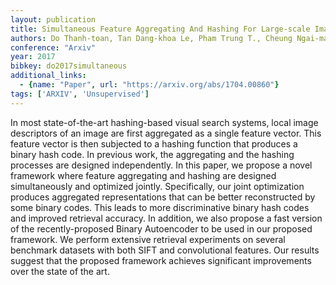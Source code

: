 ```yaml
---
layout: publication
title: Simultaneous Feature Aggregating And Hashing For Large-scale Image Search
authors: Do Thanh-toan, Tan Dang-khoa Le, Pham Trung T., Cheung Ngai-man
conference: "Arxiv"
year: 2017
bibkey: do2017simultaneous
additional_links:
  - {name: "Paper", url: "https://arxiv.org/abs/1704.00860"}
tags: ['ARXIV', 'Unsupervised']
---
```

<p>In most state-of-the-art hashing-based visual search systems, local
image descriptors of an image are first aggregated as a single feature
vector. This feature vector is then subjected to a hashing function that
produces a binary hash code. In previous work, the aggregating and the
hashing processes are designed independently. In this paper, we propose
a novel framework where feature aggregating and hashing are designed
simultaneously and optimized jointly. Specifically, our joint
optimization produces aggregated representations that can be better
reconstructed by some binary codes. This leads to more discriminative
binary hash codes and improved retrieval accuracy. In addition, we also
propose a fast version of the recently-proposed Binary Autoencoder to be
used in our proposed framework. We perform extensive retrieval
experiments on several benchmark datasets with both SIFT and
convolutional features. Our results suggest that the proposed framework
achieves significant improvements over the state of the art.</p>
